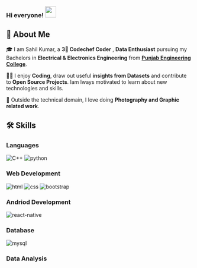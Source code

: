 ### Hi everyone! <img src="https://media.giphy.com/media/hvRJCLFzcasrR4ia7z/giphy.gif" width="30px" height="30px">


## 👑 About Me

🎓 I am Sahil Kumar, a **3🌟 Codechef Coder** , **Data Enthusiast** pursuing my Bachelors in **Electrical & Electronics Engineering** from [**Punjab Engineering College**](https://pec.ac.in/).

👨‍💻 I enjoy **Coding**, draw out useful **insights from Datasets** and contribute to **Open Source Projects**. Iam lways motivated to learn about new technologies and skills.

📸 Outside the technical domain, I love doing **Photography and Graphic related work**.

## 🛠️ Skills

### Languages

![C++](https://img.shields.io/badge/C%2B%2B-00599C?style=for-the-badge&logo=c%2B%2B&logoColor=white)
![python](https://img.shields.io/badge/Python-14354C?style=for-the-badge&logo=python&logoColor=white)

### Web Development

![html](https://img.shields.io/badge/HTML5-E34F26?style=for-the-badge&logo=html5&logoColor=white)
![css](https://img.shields.io/badge/CSS3-1572B6?style=for-the-badge&logo=css3&logoColor=white)
![bootstrap](https://img.shields.io/badge/Bootstrap-563D7C?style=for-the-badge&logo=bootstrap&logoColor=white)

### Andriod Development

![react-native](https://img.shields.io/badge/ReactNative-20232A?style=for-the-badge&logo=react&logoColor=61DAFB)

### Database

![mysql](https://img.shields.io/badge/MySQL-00000F?style=for-the-badge&logo=mysql&logoColor=white)

### Data Analysis



<!--
**Sahilkumarrr13/Sahilkumarrr13** is a ✨ _special_ ✨ repository because its `README.md` (this file) appears on your GitHub profile.

Here are some ideas to get you started:

- 🔭 I’m currently working on ...
- 🌱 I’m currently learning ...
- 👯 I’m looking to collaborate on ...
- 🤔 I’m looking for help with ...
- 💬 Ask me about ...
- 📫 How to reach me: ...
- 😄 Pronouns: ...
- ⚡ Fun fact: ...
-->
